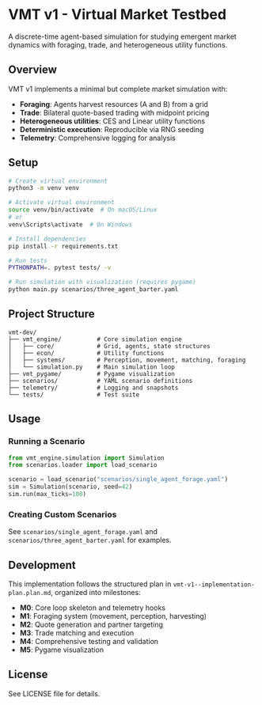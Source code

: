 # VMT v1 - Virtual Market Testbed

A discrete-time agent-based simulation for studying emergent market dynamics with foraging, trade, and heterogeneous utility functions.

## Overview

VMT v1 implements a minimal but complete market simulation with:
- **Foraging**: Agents harvest resources (A and B) from a grid
- **Trade**: Bilateral quote-based trading with midpoint pricing
- **Heterogeneous utilities**: CES and Linear utility functions
- **Deterministic execution**: Reproducible via RNG seeding
- **Telemetry**: Comprehensive logging for analysis

## Setup

```bash
# Create virtual environment
python3 -m venv venv

# Activate virtual environment
source venv/bin/activate  # On macOS/Linux
# or
venv\Scripts\activate  # On Windows

# Install dependencies
pip install -r requirements.txt

# Run tests
PYTHONPATH=. pytest tests/ -v

# Run simulation with visualization (requires pygame)
python main.py scenarios/three_agent_barter.yaml
```

## Project Structure

```
vmt-dev/
├── vmt_engine/          # Core simulation engine
│   ├── core/            # Grid, agents, state structures
│   ├── econ/            # Utility functions
│   ├── systems/         # Perception, movement, matching, foraging
│   └── simulation.py    # Main simulation loop
├── vmt_pygame/          # Pygame visualization
├── scenarios/           # YAML scenario definitions
├── telemetry/           # Logging and snapshots
└── tests/               # Test suite
```

## Usage

### Running a Scenario

```python
from vmt_engine.simulation import Simulation
from scenarios.loader import load_scenario

scenario = load_scenario("scenarios/single_agent_forage.yaml")
sim = Simulation(scenario, seed=42)
sim.run(max_ticks=100)
```

### Creating Custom Scenarios

See `scenarios/single_agent_forage.yaml` and `scenarios/three_agent_barter.yaml` for examples.

## Development

This implementation follows the structured plan in `vmt-v1--implementation-plan.plan.md`, organized into milestones:

- **M0**: Core loop skeleton and telemetry hooks
- **M1**: Foraging system (movement, perception, harvesting)
- **M2**: Quote generation and partner targeting
- **M3**: Trade matching and execution
- **M4**: Comprehensive testing and validation
- **M5**: Pygame visualization

## License

See LICENSE file for details.

